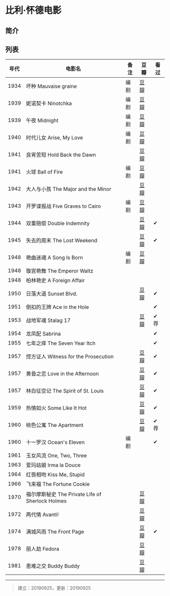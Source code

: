 # 比利·怀德电影

## 简介



## 列表

| 年代 | 电影名                                           | 备注 | 豆瓣                                              | 看过 |
| ---- | ------------------------------------------------ | ---- | ------------------------------------------------- | ---- |
| 1934 | 坏种 Mauvaise graine                             | 编剧 | [豆瓣](https://movie.douban.com/subject/2976071/) |      |
| 1939 | 妮诺契卡 Ninotchka                               | 编剧 | [豆瓣](https://movie.douban.com/subject/1394218/) |      |
| 1939 | 午夜 Midnight                                    | 编剧 | [豆瓣](https://movie.douban.com/subject/2042301/) |      |
| 1940 | 时代儿女 Arise, My Love                          | 编剧 | [豆瓣](https://movie.douban.com/subject/1296019/) |      |
| 1941 | 良宵苦短 Hold Back the Dawn                      |      | [豆瓣](https://movie.douban.com/subject/1293277/) |      |
| 1941 | 火球 Ball of Fire                                | 编剧 | [豆瓣](https://movie.douban.com/subject/1294156/) |      |
| 1942 | 大人与小孩 The Major and the Minor               |      | [豆瓣](https://movie.douban.com/subject/1299239/) |      |
| 1943 | 开罗谍报战 Five Graves to Cairo                  | 编剧 | [豆瓣](https://movie.douban.com/subject/2055969/) |      |
| 1944 | 双重赔偿 Double Indemnity                        |      | [豆瓣](https://movie.douban.com/subject/1293226/) | ✔    |
| 1945 | 失去的周末 The Lost Weekend                      |      | [豆瓣](https://movie.douban.com/subject/1297634/) | ✔    |
| 1948 | 艳曲迷魂 A Song Is Born                          | 编剧 | [豆瓣](https://movie.douban.com/subject/1293551/) |      |
| 1948 | 璇宫艳舞 The Emperor Waltz                       |      |                                                   |      |
| 1948 | 柏林艳史 A Foreign Affair                        |      |                                                   |      |
| 1950 | 日落大道 Sunset Blvd.                            |      | [豆瓣](https://movie.douban.com/subject/1298733/) | ✔    |
| 1951 | 倒扣的王牌 Ace in the Hole                       |      |                                                   | ✔    |
| 1953 | 战地军魂 Stalag 17                               |      | [豆瓣](https://movie.douban.com/subject/1294605/) | ✔荐  |
| 1954 | 龙凤配 Sabrina                                   |      |                                                   | ✔    |
| 1955 | 七年之痒 The Seven Year Itch                     |      |                                                   | ✔    |
| 1957 | 控方证人 Witness for the Prosecution             |      | [豆瓣](https://movie.douban.com/subject/1296141/) | ✔    |
| 1957 | 黄昏之恋 Love in the Afternoon                   |      | [豆瓣](https://movie.douban.com/subject/1298997/) | ✔    |
| 1957 | 林白征空记 The Spirit of St. Louis               |      | [豆瓣](https://movie.douban.com/subject/1293526/) | ✔    |
| 1959 | 热情如火 Some Like It Hot                        |      | [豆瓣](https://movie.douban.com/subject/1292574/) | ✔    |
| 1960 | 桃色公寓 The Apartment                           |      | [豆瓣](https://movie.douban.com/subject/1394218/) | ✔荐  |
| 1960 | 十一罗汉 Ocean's Eleven                          | 编剧 |                                                   | ✔    |
| 1961 | 玉女风流 One, Two, Three                         |      |                                                   |      |
| 1963 | 爱玛姑娘 Irma la Douce                           |      |                                                   |      |
| 1964 | 红唇相吻 Kiss Me, Stupid                         |      |                                                   |      |
| 1966 | 飞来福 The Fortune Cookie                        |      |                                                   |      |
| 1970 | 福尔摩斯秘史 The Private Life of Sherlock Holmes |      | [豆瓣](https://movie.douban.com/subject/1298013/) |      |
| 1972 | 两代情 Avanti!                                   |      | [豆瓣](https://movie.douban.com/subject/1293509/) |      |
| 1974 | 满城风雨 The Front Page                          |      | [豆瓣](https://movie.douban.com/subject/1294418/) | ✔    |
| 1978 | 丽人劫 Fedora                                    |      | [豆瓣](https://movie.douban.com/subject/1298033/) |      |
| 1981 | 患难之交 Buddy Buddy                             |      | [豆瓣](https://movie.douban.com/subject/1293023/) |      |



---

> 建立：20190925，更新：20190925